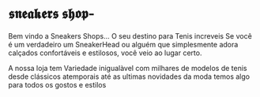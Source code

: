 # 𝖘𝖓𝖊𝖆𝖐𝖊𝖗𝖘 𝖘𝖍𝖔𝖕-

Bem  vindo a Sneakers Shops... O seu destino para Tenis increveis
 Se você é um verdadeiro um SneakerHead ou alguém que simplesmente adora calçados confortáveis e estilosos, você veio ao lugar certo.


A nossa loja tem Variedade inigualàvel com milhares de modelos de tenis desde clássicos atemporais até as ultimas novidades da moda
temos algo para todos os gostos e estilos
